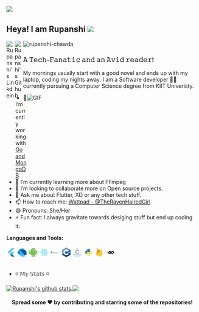 <img src="https://media-exp1.licdn.com/dms/image/C4D16AQHdmJe-HWv0nQ/profile-displaybackgroundimage-shrink_350_1400/0/1598955325048?e=1620259200&v=beta&t=3-gSJQE2Ot6wyDUP5bwEtODyRWvi_QGl2f5r9YdTCNw" > </br>
## Heya! I am Rupanshi <img src="https://media.giphy.com/media/hvRJCLFzcasrR4ia7z/giphy.gif" width="25px">

<img src="https://komarev.com/ghpvc/?username=rupanshi-chawda&label=Views&color=blue&style=plastic" alt="rupanshi-chawda" /> <a href="https://www.linkedin.com/in/rupanshi-chawda-a17372193/">
  <img align="left" alt="Rupanshi's Linkdein" width="22px" src="https://cdn.jsdelivr.net/npm/simple-icons@v3/icons/linkedin.svg" /> </a>
  <a href="https://github.com/rupanshi-chawda">
  <img align="left" alt="Rupanshi's Github" width="22px" src="https://cdn.jsdelivr.net/npm/simple-icons@v3/icons/github.svg" /> </a>
### 𝙰 𝚃𝚎𝚌𝚑-𝙵𝚊𝚗𝚊𝚝𝚒𝚌 𝚊𝚗𝚍 𝚊𝚗 𝙰𝚟𝚒𝚍 𝚛𝚎𝚊𝚍𝚎𝚛!
My mornings usually start with a good novel and ends up with my laptop, coding my nights away. I am a Software developer 👩‍💻 currently pursuing a Computer Science degree from KIIT Univeristy.  

<img align="right" alt="GIF" src="https://media.giphy.com/media/l1Gmd4h3zwW4g/giphy.gif" width="450" height="200" />

- 🔭 I’m currently working with [Go and MongoDB](https://github.com/rupanshi-chawda/PicStore)
- 🌱 I’m currently learning more about FFmpeg
- 👯 I’m looking to collaborate more on Open source projects.
- 💬 Ask me about Flutter, XD or any other tech stuff.
- 📫 How to reach me: [Wattpad - @TheRavenHairedGirl](https://www.wattpad.com/user/TheRavenHairedGirl)
- 😄 Pronouns: She/Her
- ⚡ Fun fact: I always gravitate towards desiging stuff but end up coding it.

**Languages and Tools:** </br> </br>
<code><img height="25" src="https://raw.githubusercontent.com/github/explore/80688e429a7d4ef2fca1e82350fe8e3517d3494d/topics/flutter/flutter.png"></code>
<code><img height="25" src="https://raw.githubusercontent.com/github/explore/80688e429a7d4ef2fca1e82350fe8e3517d3494d/topics/dart/dart.png"></code>
<code><img height="25" src="https://raw.githubusercontent.com/github/explore/80688e429a7d4ef2fca1e82350fe8e3517d3494d/topics/android/android.png"></code>
<code><img height="25" src="https://raw.githubusercontent.com/github/explore/80688e429a7d4ef2fca1e82350fe8e3517d3494d/topics/react/react.png"></code>
<code><img height="25" src="https://raw.githubusercontent.com/github/explore/80688e429a7d4ef2fca1e82350fe8e3517d3494d/topics/mongodb/mongodb.png"></code>
<code><img height="25" src="https://raw.githubusercontent.com/github/explore/80688e429a7d4ef2fca1e82350fe8e3517d3494d/topics/cpp/cpp.png"></code>
<code><img height="25" src="https://raw.githubusercontent.com/github/explore/80688e429a7d4ef2fca1e82350fe8e3517d3494d/topics/c/c.png"></code>
<code><img height="25" src="https://raw.githubusercontent.com/github/explore/80688e429a7d4ef2fca1e82350fe8e3517d3494d/topics/python/python.png"></code>
<code><img height="25" src="https://raw.githubusercontent.com/github/explore/80688e429a7d4ef2fca1e82350fe8e3517d3494d/topics/firebase/firebase.png"></code>
<code><img height="25" src="https://raw.githubusercontent.com/github/explore/80688e429a7d4ef2fca1e82350fe8e3517d3494d/topics/go/go.png"></code>
</br>
</br>
- ◽ 𝕄𝕪 𝕊𝕥𝕒𝕥𝕤 ◽

<a href="https://github.com/rupanshi-chawda">
 <img align="center" src="https://github-readme-stats.vercel.app/api?username=rupanshi-chawda&show_icons=true&theme=cobalt&line_height=27" alt="Rupanshi's github stats"/>
</a>
<a href="https://github.com/rupanshi-chawda">
  <img align="center" src="https://github-readme-stats.vercel.app/api/top-langs/?username=rupanshi-chawda&theme=cobalt&hide_langs_below=1" />
</a>

<div align="center">

#### Spread some ❤️ by contributing and starring some of the repositories!

</div>
